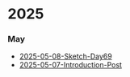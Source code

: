 # 2025
### May
* [2025-05-08-Sketch-Day69](2025-05-08.md)
* [2025-05-07-Introduction-Post](2025-05-07.md)